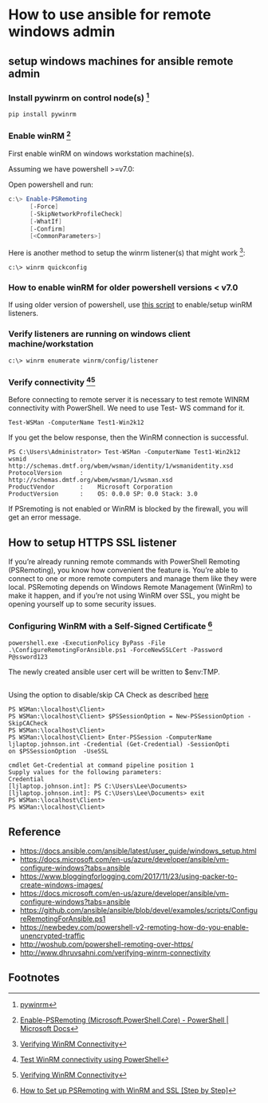 
How to use ansible for remote windows admin
===

## setup windows machines for ansible remote admin

### Install pywinrm on control node(s) [^1]

```shell
pip install pywinrm
```

### Enable winRM [^2]

First enable winRM on windows workstation machine(s). 

Assuming we have powershell >=v7.0:


Open powershell and run:
```powershell
c:\> Enable-PSRemoting
      [-Force]
      [-SkipNetworkProfileCheck]
      [-WhatIf]
      [-Confirm]
      [<CommonParameters>]
```

Here is another method to setup the winrm listener(s) that might work [^4]:

```
c:\> winrm quickconfig
```

### How to enable winRM for older powershell versions < v7.0
If using older version of powershell, use [this script](https://github.com/ansible/ansible/blob/devel/examples/scripts/ConfigureRemotingForAnsible.ps1) to enable/setup winRM listeners.

### Verify listeners are running on windows client machine/workstation

```
c:\> winrm enumerate winrm/config/listener
```

### Verify connectivity [^3][^4]

Before connecting to remote server it is necessary to test remote WINRM connectivity with PowerShell. We need to use Test- WS command for it.

```
Test-WSMan -ComputerName Test1-Win2k12
```

If you get the below response, then the WinRM connection is successful.

```
PS C:\Users\Administrator> Test-WSMan -ComputerName Test1-Win2k12
wsmid               :    http://schemas.dmtf.org/wbem/wsman/identity/1/wsmanidentity.xsd  
ProtocolVersion     :    http://schemas.dmtf.org/wbem/wsman/1/wsman.xsd
ProductVendor       :    Microsoft Corporation
ProductVersion      :    OS: 0.0.0 SP: 0.0 Stack: 3.0
```

If PSremoting is not enabled or WinRM is blocked by the firewall, you will get an error message.

## How to setup HTTPS SSL listener

If you’re already running remote commands with PowerShell Remoting (PSRemoting), you know how convenient the feature is. You’re able to connect to one or more remote computers and manage them like they were local. PSRemoting depends on Windows Remote Management (WinRm) to make it happen, and if you’re not using WinRM over SSL, you might be opening yourself up to some security issues.


### Configuring WinRM with a Self-Signed Certificate [^5]

```
powershell.exe -ExecutionPolicy ByPass -File .\ConfigureRemotingForAnsible.ps1 -ForceNewSSLCert -Password P@ssword123
```

The newly created ansible user cert will be written to $env:TMP.


## 

Using the option to disable/skip CA Check as described [here](https://adamtheautomator.com/winrm-ssl/)

```shell
PS WSMan:\localhost\Client>
PS WSMan:\localhost\Client> $PSSessionOption = New-PSSessionOption -SkipCACheck
PS WSMan:\localhost\Client>
PS WSMan:\localhost\Client> Enter-PSSession -ComputerName ljlaptop.johnson.int -Credential (Get-Credential) -SessionOpti
on $PSSessionOption  -UseSSL

cmdlet Get-Credential at command pipeline position 1
Supply values for the following parameters:
Credential
[ljlaptop.johnson.int]: PS C:\Users\Lee\Documents>
[ljlaptop.johnson.int]: PS C:\Users\Lee\Documents> exit
PS WSMan:\localhost\Client>
PS WSMan:\localhost\Client>
```

## Reference

* https://docs.ansible.com/ansible/latest/user_guide/windows_setup.html
* https://docs.microsoft.com/en-us/azure/developer/ansible/vm-configure-windows?tabs=ansible
* https://www.bloggingforlogging.com/2017/11/23/using-packer-to-create-windows-images/
* https://docs.microsoft.com/en-us/azure/developer/ansible/vm-configure-windows?tabs=ansible
* https://github.com/ansible/ansible/blob/devel/examples/scripts/ConfigureRemotingForAnsible.ps1
* https://newbedev.com/powershell-v2-remoting-how-do-you-enable-unencrypted-traffic
* http://woshub.com/powershell-remoting-over-https/
* http://www.dhruvsahni.com/verifying-winrm-connectivity

## Footnotes

[^1]: [pywinrm](https://docs.ansible.com/ansible/latest/user_guide/windows_winrm.html#what-is-winrm)

[^2]: [Enable-PSRemoting (Microsoft.PowerShell.Core) - PowerShell | Microsoft Docs](https://docs.microsoft.com/en-us/powershell/module/microsoft.powershell.core/enable-psremoting)

[^3]: [Test WinRM connectivity using PowerShell](https://www.tutorialspoint.com/how-to-test-winrm-connectivity-using-powershell)

[^4]: [Verifying WinRM Connectivity](http://www.dhruvsahni.com/verifying-winrm-connectivity)

[^5]: [How to Set up PSRemoting with WinRM and SSL [Step by Step]](https://adamtheautomator.com/winrm-ssl/)

